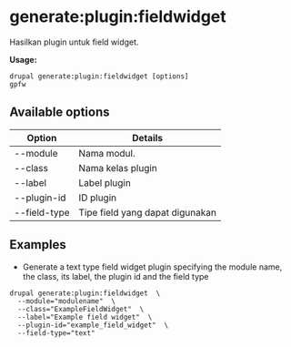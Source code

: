 # generate:plugin:fieldwidget
Hasilkan plugin untuk field widget.

**Usage:**
```
drupal generate:plugin:fieldwidget [options]
gpfw
```

## Available options
Option | Details
-------|-------------
--module | Nama modul.
--class | Nama kelas plugin
--label | Label plugin
--plugin-id | ID plugin
--field-type | Tipe field yang dapat digunakan

## Examples
* Generate a text type field widget plugin specifying the module name, the class, its label, the plugin id and the field type
```
drupal generate:plugin:fieldwidget  \
  --module="modulename"  \
  --class="ExampleFieldWidget"  \
  --label="Example field widget"  \
  --plugin-id="example_field_widget"  \
  --field-type="text"
```
